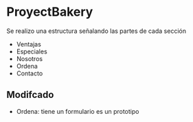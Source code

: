 # ProyectBakery

Se realizo una estructura señalando las partes de cada sección
- Ventajas
- Especiales
- Nosotros
- Ordena
- Contacto

## Modifcado
- Ordena: tiene un formulario es un prototipo

